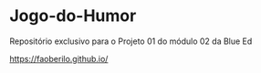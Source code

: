 # Jogo-do-Humor
Repositório exclusivo para o Projeto 01 do módulo 02 da Blue Ed 

https://faoberilo.github.io/
